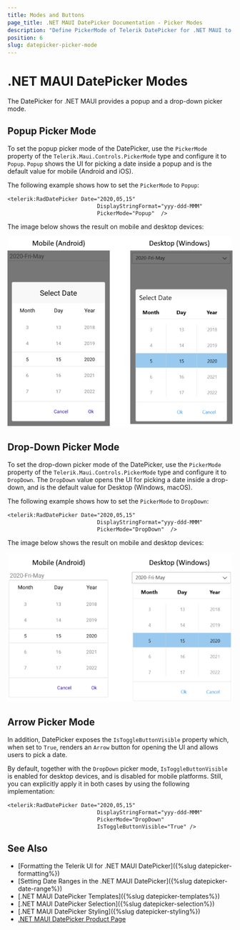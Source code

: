 ```yaml
---
title: Modes and Buttons
page_title: .NET MAUI DatePicker Documentation - Picker Modes
description: "Define PickerMode of Telerik DatePicker for .NET MAUI to either DropDown or Popup."
position: 6
slug: datepicker-picker-mode
---
```


# .NET MAUI DatePicker Modes

The DatePicker for .NET MAUI provides a popup and a drop-down picker mode.

## Popup Picker Mode

To set the popup picker mode of the DatePicker, use the `PickerMode` property of the `Telerik.Maui.Controls.PickerMode` type and configure it to `Popup`. `Popup` shows the UI for picking a date inside a popup and is the default value for mobile (Android and iOS).

The following example shows how to set the `PickerMode` to `Popup`:

```XAML
<telerik:RadDatePicker Date="2020,05,15"
							DisplayStringFormat="yyy-ddd-MMM"
							PickerMode="Popup"  />
```

The image below shows the result on mobile and desktop devices:

![DatePicker Picker Mode](images/datepicker-pickermode-popup.png)

## Drop-Down Picker Mode

To set the drop-down picker mode of the DatePicker, use the `PickerMode` property of the `Telerik.Maui.Controls.PickerMode` type and configure it to `DropDown`. The `DropDown` value opens the UI for picking a date inside a drop-down, and is the default value for Desktop (Windows, macOS).

The following example shows how to set the `PickerMode` to `DropDown`:

```XAML
<telerik:RadDatePicker Date="2020,05,15"
							DisplayStringFormat="yyy-ddd-MMM"
							PickerMode="DropDown"  />
```

The image below shows the result on mobile and desktop devices:

![DatePicker Picker Mode](images/datepicker-pickermode-dropdown.png)

## Arrow Picker Mode

In addition, DatePicker exposes the `IsToggleButtonVisible` property which, when set to `True`, renders an `Arrow` button for opening the UI and allows users to pick a date.

By default, together with the `DropDown` picker mode, `IsToggleButtonVisible` is enabled for desktop devices, and is disabled for mobile platforms. Still, you can explicitly apply it in both cases by using the following implementation:

```XAML
<telerik:RadDatePicker Date="2020,05,15"
							DisplayStringFormat="yyy-ddd-MMM"
							PickerMode="DropDown"
							IsToggleButtonVisible="True" />
```

## See Also

- [Formatting the Telerik UI for .NET MAUI DatePicker]({%slug datepicker-formatting%})
- [Setting Date Ranges in the .NET MAUI DatePicker]({%slug datepicker-date-range%})
- [.NET MAUI DatePicker Templates]({%slug datepicker-templates%})
- [.NET MAUI DatePicker Selection]({%slug datepicker-selection%})
- [.NET MAUI DatePicker Styling]({%slug datepicker-styling%})
- [.NET MAUI DatePicker Product Page](https://www.telerik.com/maui-ui/datepicker)
